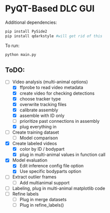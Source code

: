 # PyQT-Based DLC GUI

Additional dependencies:
```bash
pip install PySide2
pip install qdarkstyle #will get rid of this
```

To run:
```bash
python main.py
```

## ToDO:
- [ ] Video analysis (multi-animal options)
  - [x] ffprobe to read video metadata
  - [x] create video for checking detections
  - [x] choose tracker type
  - [x] overwrite tracking files
  - [x] calibrate assembly
  - [x] assemble with ID only
  - [ ] prioritize past connections in assembly
  - [x] plug everything in 
- [ ] Create training dataset
  - [ ] Model comparison
- [x] Create labeled videos
  - [x] color by ID / bodypart
  - [x] plug in multi-animal values in function call
- [x] Model evaluation
  - [x] Edit inference config file option
  - [x] Use specific bodyparts option
- [ ] Extract outlier frames
  - [ ] Add multianimal support
- [ ] Labeling, plug in multi-animal matplotlib code
- [ ] Refine labels
  - [ ] Plug in merge datasets 
  - [ ] Plug in refine_labels()
